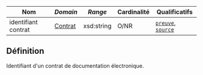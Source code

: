 | **Nom**             | ***Domain***                            | ***Range*** | **Cardinalité** | **Qualificatifs**                            |
| ------------------- | --------------------------------------- | ----------- | --------------- | -------------------------------------------- |
| identifiant contrat | [Contrat](../Classes/Preuve/Contrat.md) | xsd:string  | O/NR            | [`preuve`](preuve.md), [`source`](source.md) |

## Définition

Identifiant d'un contrat de documentation électronique.